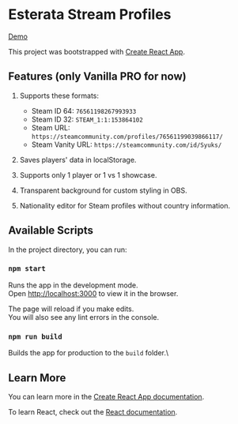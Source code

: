 # Esterata Stream Profiles

[Demo](https://syuks.github.io/Esterata-Stream-Profiles)

This project was bootstrapped with [Create React App](https://github.com/facebook/create-react-app).

## Features (only Vanilla PRO for now)

1. Supports these formats:

    * Steam ID 64: `76561198267993933`
    * Steam ID 32: `STEAM_1:1:153864102`
    * Steam URL: `https://steamcommunity.com/profiles/76561199039866117/`
    * Steam Vanity URL: `https://steamcommunity.com/id/Syuks/`

2. Saves players' data in localStorage.

3. Supports only 1 player or 1 vs 1 showcase.

4. Transparent background for custom styling in OBS.

5. Nationality editor for Steam profiles without country information.

## Available Scripts

In the project directory, you can run:

### `npm start`

Runs the app in the development mode.\
Open [http://localhost:3000](http://localhost:3000) to view it in the browser.

The page will reload if you make edits.\
You will also see any lint errors in the console.

### `npm run build`

Builds the app for production to the `build` folder.\

## Learn More

You can learn more in the [Create React App documentation](https://facebook.github.io/create-react-app/docs/getting-started).

To learn React, check out the [React documentation](https://reactjs.org/).
